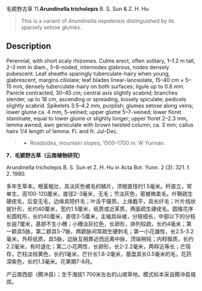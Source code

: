 毛颖野古草
11.**Arundinella tricholepis** B. S. Sun & Z. H. Hu

> This is a variant of *Arundinella nepalensis* distinguished by its sparsely setose glumes.


## Description
Perennial, with short scaly rhizomes. Culms erect, often solitary, 1–1.2 m tall, 2–3 mm in diam., 5–6-noded, internodes glabrous, nodes densely pubescent. Leaf sheaths sparingly tuberculate-hairy when young, glabrescent, margins ciliolate; leaf blades linear-lanceolate, 15–40 cm × 5–15 mm, densely tuberculate-hairy on both surfaces; ligule up to 0.8 mm. Panicle contracted, 30–45 cm; central axis slightly scabrid; branches slender, up to 18 cm, ascending or spreading, loosely spiculate; pedicels slightly scabrid. Spikelets 3.5–4.2 mm, purplish; glumes setose along veins; lower glume ca. 4 mm, 5-veined; upper glume 5–7-veined; lower floret staminate, equal to lower glume or slightly longer; upper floret 2–2.3 mm, lemma awned; awn geniculate with brown twisted column, ca. 3 mm; callus hairs 1/4 length of lemma. Fl. and fr. Jul–Dec.


> * Roadsides, mountain slopes; 1500–1700 m. W Yunnan.

**7．毛颖野古草（云南植物研究）**

Arundinella tricholepis B. S. Sun et Z. H. Hu in Acta Bot. Yunn. 2 (3): 321. f. 2. 1980.

多年生草本。根茎粗壮，具淡灰色被毛的鳞片，须根直径约1.5毫米。秆直立，常单生，高100-120厘米，直径2-3毫米，无毛；节淡灰色，密被微柔毛。叶鞘疏生硬疣毛，后变无毛，边缘具短纤毛；叶舌干膜质，上缘截平，具长纤毛；叶片线状披针形，长约40厘米，宽约1.5厘米，纸质或近革质，两面疏生硬疣毛。圆锥花序长圆柱形，长约40厘米，直径3-5厘米，主轴具纵棱，分枝细长，中部以下的分枝长逾7厘米，基部不生小穗；小穗淡灰红色，长卵形，排列较疏，长约4毫米；第一颖具5脉，第二颖具5-7脉，两颖脉间常疏生硬刺毛；第一小花雄性，长2.5-3.2毫米，外稃纸质，具5脉，边脉互相靠近而远离中脉，顶端稍钝；内稃膜质，长约2.2毫米，有时退化；第二小花两性，长卵形，长2-2.2毫米，两稃近等长；芒宿存，芒柱淡棕黄色，长约1毫米，芒针长1.8-2毫米，基盘具长0.5毫米的毛，花药深紫色，长约1.3毫米。花果期7-8月。

产云南西部（腾冲县）；生于海拔1 700米左右的山坡草地。模式标本采自腾冲县城郊。
